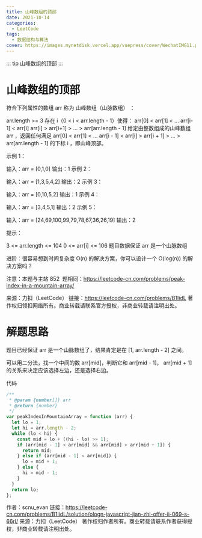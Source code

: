 ```yaml
---
title: 山峰数组的顶部
date: 2021-10-14
categories: 
  - LeetCode
tags:
  - 数据结构与算法
cover: https://images.mynetdisk.vercel.app/vuepress/cover/WechatIMG11.png
---
```


::: tip
山峰数组的顶部
:::

<!-- more -->

# 山峰数组的顶部

符合下列属性的数组 arr 称为 山峰数组（山脉数组） ：

arr.length >= 3
存在 i（0 < i < arr.length - 1）使得：
arr[0] < arr[1] < ... arr[i-1] < arr[i]
arr[i] > arr[i+1] > ... > arr[arr.length - 1]
给定由整数组成的山峰数组 arr ，返回任何满足 arr[0] < arr[1] < ... arr[i - 1] < arr[i] > arr[i + 1] > ... > arr[arr.length - 1] 的下标 i ，即山峰顶部。



示例 1：

输入：arr = [0,1,0]
输出：1
示例 2：

输入：arr = [1,3,5,4,2]
输出：2
示例 3：

输入：arr = [0,10,5,2]
输出：1
示例 4：

输入：arr = [3,4,5,1]
输出：2
示例 5：

输入：arr = [24,69,100,99,79,78,67,36,26,19]
输出：2



提示：

3 <= arr.length <= 104
0 <= arr[i] <= 106
题目数据保证 arr 是一个山脉数组



进阶：很容易想到时间复杂度 O(n) 的解决方案，你可以设计一个 O(log(n)) 的解决方案吗？



注意：本题与主站 852  题相同：https://leetcode-cn.com/problems/peak-index-in-a-mountain-array/

来源：力扣（LeetCode）
链接：https://leetcode-cn.com/problems/B1IidL
著作权归领扣网络所有。商业转载请联系官方授权，非商业转载请注明出处。

# 解题思路

题目已经保证 arr 是一个山脉数组了，结果肯定是在 [1, arr.length - 2] 之间。

可以用二分法，找一个中间的数 arr[mid]，判断它和 arr[mid - 1]， arr[mid + 1] 的关系来决定应该选择左边，还是选择右边。

代码

```ts
/**
 * @param {number[]} arr
 * @return {number}
 */
var peakIndexInMountainArray = function (arr) {
  let lo = 1;
  let hi = arr.length - 2;
  while (lo < hi) {
    const mid = lo + ((hi - lo) >> 1);
    if (arr[mid - 1] < arr[mid] && arr[mid] > arr[mid + 1]) {
      return mid;
    } else if (arr[mid - 1] < arr[mid]) {
      lo = mid + 1;
    } else {
      hi = mid - 1;
    }
  }
  return lo;
};
```

作者：scnu_evan
链接：https://leetcode-cn.com/problems/B1IidL/solution/ologn-javascript-jian-zhi-offer-ii-069-s-66rl/
来源：力扣（LeetCode）
著作权归作者所有。商业转载请联系作者获得授权，非商业转载请注明出处。
